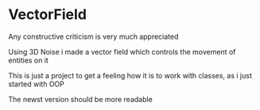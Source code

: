 # VectorField
Any constructive criticism is very much appreciated

Using 3D Noise i made a vector field which controls the movement of entities on it

This is just a project to get a feeling how it is to work with classes, as i just started with OOP

The newst version should be more readable
